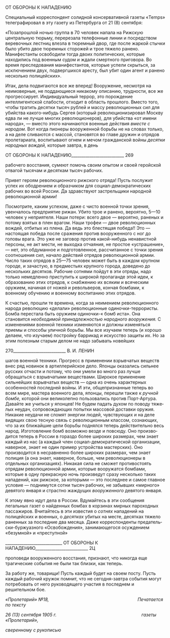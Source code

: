 ОТ ОБОРОНЫ К НАПАДЕНИЮ

Специальный корреспондент солидной консервативной газеты «Temps» телеграфи­ровал в эту газету из Петербурга от 21 (8) сентября:

«Позапрошлой ночью группа в 70 человек напала на Рижскую центральную тюрьму, перерезала те­лефонные линии и посредством веревочных лестниц влезла в тюремный двор, где после жаркой стычки было убито двое тюремных сторожей и трое тяжело ранено. Манифестанты освободили тогда двоих по­литических, которые находились под военным судом и ждали смертного приговора. Во время преследо­вания манифестантов, которые успели скрыться, за исключением двух, подвергшихся аресту, был убит один агент и ранено несколько полицейских».

Итак, дела подвигаются все же вперед! Вооружение, несмотря на неимоверные, не поддающиеся никакому описанию, трудности, все же прогрессирует. Индивидуальный террор, это порождение интеллигентской слабости, отходит в область прошлого. Вме­сто того, чтобы тратить десятки тысяч рублей и массу революционных сил для убийст­ва какого-нибудь Сергея (который революционизировал Москву едва ли не лучше многих революционеров), для убийства «от имени народа», — вместо этого начинают­ся военные действия _вместе с народом._ Вот когда пионеры вооруженной борьбы не на словах только, а на деле сливаются с массой, становятся во главе дружин и отрядов пролетариата, воспитывают огнем и мечом гражданской войны _десятки народных во­ждей,_ которые завтра, в день

  

ОТ ОБОРОНЫ К НАПАДЕНИЮ__________________________ 269

рабочего восстания, сумеют помочь своим опытом и своей геройской отвагой тысячам и десяткам тысяч рабочих.

Привет героям революционного рижского отряда! Пусть послужит успех их ободре­нием и образчиком для социал-демократических рабочих во всей России. Да здравст­вуют застрельщики народной революционной армии!

Посмотрите, каким успехом, даже с чисто военной точки зрения, увенчалось пред­приятие рижан. Убито трое и ранено, вероятно, 5—10 человек у неприятеля. Наши по­тери: всего двое — вероятно, раненых и потому взятых в плен врагом. Наши трофеи — двое революционных вождей, отбитых из плена. Да ведь это блестящая победа!! Это — настоящая победа после сражения против вооруженного с ног до головы врага. Это уже не заговор против какой-нибудь ненавистной персоны, не акт мести, не выходка отчая­ния, не простое «устрашение», — нет, это обдуманное и подготовленное, рассчитанное с точки зрения соотношения сил, начало действий отрядов революционной армии. Чис­ло таких отрядов в 25—75 человек может быть в каждом крупном городе, и зачастую, в предместьях крупного города, доведено до нескольких десятков. Рабочие сотнями пой­дут в эти отряды, надо только немедленно приступить к широкой пропаганде этой идеи, к образованию этих отрядов, к снабжению их всяким и всяческим оружием, на­чиная от ножей и револьверов, кончая бомбами, к военному обучению и военному вос­питанию этих отрядов.

К счастью, прошли те времена, когда за неимением революционного народа револю­цию «делали» революционные одиночки-террористы. Бомба перестала быть оружием одиночки-« бомб иста». Она становится _необходимой принадлежностью народного воо­ружения._ С изменениями военной техники изменяются и должны изменяться приемы и способы уличной борьбы. Мы все изучаем теперь (и хорошо делаем, что изучаем) по­стройку баррикад и искусство защиты их. Но за этим полезным старым делом не надо забывать новейших

  

270__________________________ В. И. ЛЕНИН

шагов военной техники. Прогресс в применении взрывчатых веществ внес ряд новинок в артиллерийское дело. Японцы оказались сильнее русских отчасти и потому, что они умели во много раз лучше обращаться с взрывчатыми веществами. Широкое примене­ние сильнейших взрывчатых веществ — одна из очень характерных особенностей по­следней войны. И эти, общепризнанные теперь во всем мире, мастера военного дела, японцы, перешли также к _ручной бомбе,_ которой они великолепно пользовались против Порт-Артура. Давайте же учиться у японцев! Не будем падать духом по поводу тяже­лых неудач, сопровождающих попытки массовой доставки оружия. Никакие неудачи не сломят энергии людей, чувствующих и на деле видящих свою тесную связь с револю­ционным классом, сознающих, что за их ближайшие цели борьбы поднялся теперь дей­ствительно весь народ. Изготовление бомб возможно везде и повсюду. Оно произво­дится теперь в России в гораздо более широких размерах, чем знает каждый из нас (а каждый член социал-демократической организации, наверное, знает не один пример устройства мастерских). Оно производится в несравненно более широких размерах, чем знает полиция (а она знает, наверное, больше, чем революционеры в отдельных органи­зациях). Никакая сила не сможет противостоять отрядам революционной армии, кото­рые вооружатся бомбами, которые в одну прекрасную ночь произведут сразу несколько таких нападений, как рижское, за которыми — это последнее и самое главное условие — поднимутся сотни тысяч рабочих, не забывших «мирного» девятого января и стра­стно жаждущих _вооруженного_ девятого января.

К этому явно идут дела в России. Вдумайтесь в эти сообщения легальных газет о найденных бомбах в корзинах мирных пароходных пассажиров. Вчитайтесь в эти из­вестия о _сотнях_ нападений на полицейских и военных, о _десятках_ убитых на месте, десятках тяжело раненных за последние два месяца. Даже корреспонденты предатель­ски-буржуазного «Освобождения», занимающегося осуждением «безумной» и «пре­ступной»

  

____________________________ ОТ ОБОРОНЫ К НАПАДЕНИЮ__________________________ 2Ц

проповеди вооруженного восстания, признают, что никогда еще трагические события не были так близки, как теперь.

За работу же, товарищи! Пусть каждый будет на своем посту. Пусть каждый рабочий кружок помнит, что не сегодня-завтра события могут потребовать от него руководяще­го участия в последнем и решительном бое.

_«Пролетарий» №18,                                                                       Печатается по тексту_

_26 (13) сентября 1905 г.                                                                    газеты «Пролетарий»,_

_сверенному с рукописью_